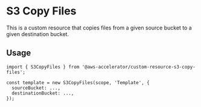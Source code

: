 # S3 Copy Files

This is a custom resource that copies files from a given source bucket to a given destination bucket.

## Usage

    import { S3CopyFiles } from '@aws-accelerator/custom-resource-s3-copy-files';

    const template = new S3CopyFiles(scope, 'Template', {
      sourceBucket: ...,
      destinationBucket: ...,
    });
